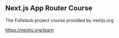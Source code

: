## Next.js App Router Course

The Fullstack project course provided by nextjs.org 

https://nextjs.org/learn
